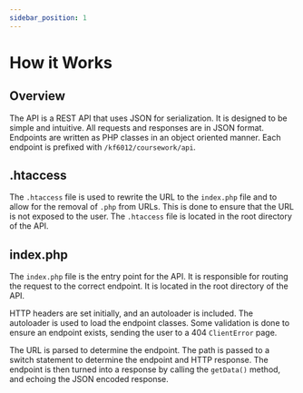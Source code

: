 ```yaml
---
sidebar_position: 1
---
```


# How it Works

## Overview

The API is a REST API that uses JSON for serialization. It is designed to be simple and intuitive. All requests and responses are in JSON format. Endpoints are written as PHP classes in an object oriented manner. Each endpoint is prefixed with `/kf6012/coursework/api`.

## .htaccess

The `.htaccess` file is used to rewrite the URL to the `index.php` file and to allow for the removal of `.php` from URLs. This is done to ensure that the URL is not exposed to the user. The `.htaccess` file is located in the root directory of the API.

## index.php

The `index.php` file is the entry point for the API. It is responsible for routing the request to the correct endpoint. It is located in the root directory of the API.

HTTP headers are set initially, and an autoloader is included. The autoloader is used to load the endpoint classes. Some validation is done to ensure an endpoint exists, sending the user to a 404 `ClientError` page.

The URL is parsed to determine the endpoint. The path is passed to a switch statement to determine the endpoint and HTTP response. The endpoint is then turned into a response by calling the `getData()` method, and echoing the JSON encoded response.
